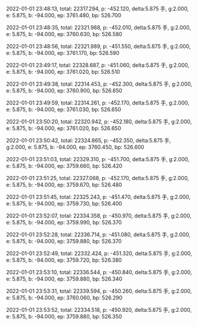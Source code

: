 2022-01-01 23:48:13, total: 22317.294, p: -452.120, delta:5.875 手, g:2.000, e: 5.875, b: -94.000, ep: 3761.480, bp: 526.700

2022-01-01 23:48:35, total: 22321.988, p: -452.010, delta:5.875 手, g:2.000, e: 5.875, b: -94.000, ep: 3760.630, bp: 526.580

2022-01-01 23:48:56, total: 22321.989, p: -451.550, delta:5.875 手, g:2.000, e: 5.875, b: -94.000, ep: 3761.170, bp: 526.590

2022-01-01 23:49:17, total: 22328.687, p: -451.060, delta:5.875 手, g:2.000, e: 5.875, b: -94.000, ep: 3761.020, bp: 526.510

2022-01-01 23:49:38, total: 22314.453, p: -452.300, delta:5.875 手, g:2.000, e: 5.875, b: -94.000, ep: 3760.900, bp: 526.650

2022-01-01 23:49:59, total: 22314.261, p: -452.170, delta:5.875 手, g:2.000, e: 5.875, b: -94.000, ep: 3761.030, bp: 526.650

2022-01-01 23:50:20, total: 22320.942, p: -452.180, delta:5.875 手, g:2.000, e: 5.875, b: -94.000, ep: 3761.020, bp: 526.650

2022-01-01 23:50:42, total: 22324.865, p: -452.350, delta:5.875 手, g:2.000, e: 5.875, b: -94.000, ep: 3760.450, bp: 526.600

2022-01-01 23:51:03, total: 22329.310, p: -451.700, delta:5.875 手, g:2.000, e: 5.875, b: -94.000, ep: 3759.660, bp: 526.420

2022-01-01 23:51:25, total: 22327.068, p: -452.170, delta:5.875 手, g:2.000, e: 5.875, b: -94.000, ep: 3759.670, bp: 526.480

2022-01-01 23:51:45, total: 22325.243, p: -451.470, delta:5.875 手, g:2.000, e: 5.875, b: -94.000, ep: 3759.730, bp: 526.400

2022-01-01 23:52:07, total: 22334.358, p: -450.970, delta:5.875 手, g:2.000, e: 5.875, b: -94.000, ep: 3759.990, bp: 526.370

2022-01-01 23:52:28, total: 22336.714, p: -451.080, delta:5.875 手, g:2.000, e: 5.875, b: -94.000, ep: 3759.880, bp: 526.370

2022-01-01 23:52:49, total: 22332.424, p: -451.320, delta:5.875 手, g:2.000, e: 5.875, b: -94.000, ep: 3759.720, bp: 526.380

2022-01-01 23:53:10, total: 22336.544, p: -450.840, delta:5.875 手, g:2.000, e: 5.875, b: -94.000, ep: 3759.880, bp: 526.340

2022-01-01 23:53:31, total: 22339.594, p: -450.260, delta:5.875 手, g:2.000, e: 5.875, b: -94.000, ep: 3760.060, bp: 526.290

2022-01-01 23:53:52, total: 22334.518, p: -450.920, delta:5.875 手, g:2.000, e: 5.875, b: -94.000, ep: 3759.880, bp: 526.350